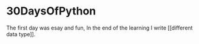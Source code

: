 # 30DaysOfPython

The first day was esay and fun, In the end of the learning I write [[different data type]].

